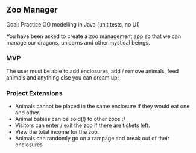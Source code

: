 ## Zoo Manager

Goal: Practice OO modelling  in Java (unit tests, no UI)

You have been asked to create a zoo management app so that we can manage our dragons, unicorns and other mystical beings. 

### MVP

The user must be able to add enclosures, add / remove animals, feed animals and anything else you can dream up!

### Project Extensions
 
 * Animals cannot be placed in the same enclosure if they would eat one and other. 
 * Animal babies can be sold(!) to other zoos :/
 * Visitors can enter / exit the zoo if there are tickets left. 
 * View the total income for the zoo.
 * Animals can randomly go on a rampage and break out of their enclosures
